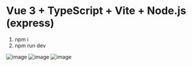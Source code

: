 # Vue 3 + TypeScript + Vite + Node.js (express)

1. npm i
2. npm run dev


![image](https://github.com/Calmway/brandquad/assets/35524091/d986349e-4c4f-418c-92db-92803d1cc78a)
![image](https://github.com/Calmway/brandquad/assets/35524091/7f9afdf8-73b0-4cdc-8329-4e13f3c918d8)
![image](https://github.com/Calmway/brandquad/assets/35524091/09187ab3-ae11-42af-af97-1a8fe719f137)

